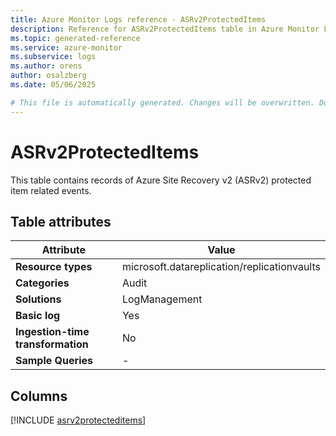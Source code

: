 ```yaml
---
title: Azure Monitor Logs reference - ASRv2ProtectedItems
description: Reference for ASRv2ProtectedItems table in Azure Monitor Logs.
ms.topic: generated-reference
ms.service: azure-monitor
ms.subservice: logs
ms.author: orens
author: osalzberg
ms.date: 05/06/2025

# This file is automatically generated. Changes will be overwritten. Do not change this file directly.
---
```


# ASRv2ProtectedItems

This table contains records of Azure Site Recovery v2 (ASRv2) protected item related events.


## Table attributes

|Attribute|Value|
|---|---|
|**Resource types**|microsoft.datareplication/replicationvaults|
|**Categories**|Audit|
|**Solutions**| LogManagement|
|**Basic log**|Yes|
|**Ingestion-time transformation**|No|
|**Sample Queries**|-|



## Columns
  
[!INCLUDE [asrv2protecteditems](~/reusable-content/ce-skilling/azure/includes/azure-monitor/reference/tables/asrv2protecteditems-include.md)]
